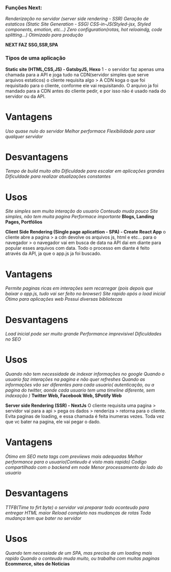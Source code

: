 ### Funções Next:
*Renderização no servidor (server side rendering - SSR)*
*Geração de estaticos (Static Site Generation - SSG)*
*CSS-in-JS(Styled-jsx, Styled components, emotion, etc...)*
*Zero configuration(rotas, hot reloaindg, code splitting...)*
*Otimizado para produção*

**NEXT FAZ SSG,SSR,SPA**

### Tipos de uma aplicação ###
**Static site (HTML,CSS,JS) - GatsbyJS, Hexo**
1 - o servidor faz apenas uma chamada para a API e joga tudo na CDN(servidor simples que serve arquivos estaticos)
o cliente requisita algo > A CDN koga o que foi requisitado para o cliente, conforme ele vai requisitando. O arquivo ja foi mandado para a CDN antes do cliente pedir, e por isso não é usado nada do servidor ou da API.

# Vantagens
*Uso quase nulo do servidor*
*Melhor performace*
*Flexibilidade para usar qualquer servidor*

# Desvantagens
*Tempo de build muito alto*
*Dificuldade para escalar em aplicações grandes*
*Dificuldade para realizar atualizações constantes*

# Usos
*Site simples sem muita interação do usuario*
*Conteudo muda pouco*
*Site simples, não tem muita pagina*
*Performace importante*
**Blogs, Landing Pages, Portfólios**

**Client Side Rendering (Single page aplicattion - SPA) - Create React App**
o cliente abre a pagina > a cdn devolve os arquivos js, html e etc... para o navegador > o navegador vai em busca de data na API dai em diante para popular esses arquivos com data. Todo o processo em diante é feito através da API, ja que o app.js ja foi buscado. 

# Vantagens
*Permite paginas ricas em interações sem recarregar (pois depois que baixar o app.js, tudo vai ser feito no browser)*
*Site rapido após o load inicial*
*Ótimo para aplicações web*
*Possui diversas bibliotecas*

# Desvantagens
*Load inicial pode ser muito grande*
*Performance imprevisivel*
*Dificuldades no SEO*

# Usos
*Quando não tem necessidade de indexar informações no google*
*Quando o usuario faz interações na pagina e não quer refreshes*
*Quando as informações vão ser diferentes para cada usuario( autenticação, ou a pagina do twitter, aonde cada usuario tem uma timeline diferente, sem indexação )*
**Twitter Web, Facebook Web, SPotify Web**


**Server side Rendering (SSR) - NextJs**
O cliente requisita uma pagina > servidor vai para a api > pega os dados > renderiza > retorna para o cliente. Evita paginas de loading, e essa chamada é feita inumeras vezes. Toda vez que vc bater na pagina, ele vai pegar o dado.

# Vantagens
*Ótimo em SEO*
*meta tags com previiews mais adequadas*
*Melhor performance para o usuario(Conteudo é visto mais rapido)*
*Codigo compartilhado com o backend em node*
*Menor processamento do lado do usuario*

# Desvantagens
*TTFB(Time to firt byte) o servidor vai preparar todo oconteudo para entregar*
*HTML maior*
*Reload completo nas mudanças de rotas*
*Toda mudança tem que bater no servidor*

# Usos
*Quando tem necessiade de um SPA, mas precisa de um loading mais rapido*
*Quando o conteudo muda muito, ou trabalha com muitas paginas*
**Ecommerce, sites de Noticias**
